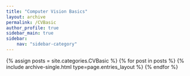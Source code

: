 ```yaml
---
title: "Computer Vision Basics"
layout: archive
permalink: /CVBasic
author_profile: true
sidebar_main: true
sidebar:
    nav: "sidebar-category"
---
```



{% assign posts = site.categories.CVBasic %}
{% for post in posts %} {% include archive-single.html type=page.entries_layout %} {% endfor %}
